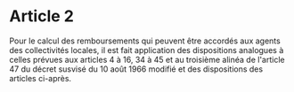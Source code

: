 # Article 2

Pour le calcul des remboursements qui peuvent être accordés aux agents des collectivités locales, il est fait application des dispositions analogues à celles prévues aux articles 4 à 16, 34 à 45 et au troisième alinéa de l'article 47 du décret susvisé du 10 août 1966 modifié et des dispositions des articles ci-après.
